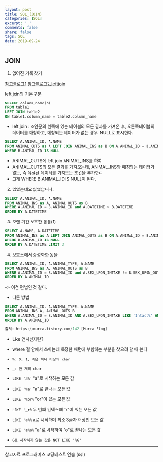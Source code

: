 ```yaml
---
layout: post
title: SQL_(JOIN)
categories: [SQL]
excerpt: ' '
comments: false
share: false
tags: SQL
date: 2019-09-24
---
```


## JOIN

1. 없어진 기록 찾기

[참고블로그1](https://wakestand.tistory.com/29)
[참고블로그2_leftjoin](https://rh-cp.tistory.com/44)

left join의 기본 구문

```sql
SELECT colunm_name(s)
FROM table1
LEFT JOIN table2
ON table1.column_name = table2.column_name
```

- left join : 조인문의 왼쪽에 있는 테이블의 모든 결과를 가져온 후, 오른쪽테이블의 데이터를 매칭하고, 매칭되는 데이터가 없는 경우, NULL로 표시한다.

```sql
SELECT A.ANIMAL_ID, A.NAME
FROM ANIMAL_OUTS as A LEFT JOIN ANIMAL_INS as B ON A.ANIMAL_ID = B.ANIMAL_ID
WHERE B.ANIMAL_ID IS NULL
```

- ANIMAL_OUTS에 left join ANIMAL_INS를 하여
- ANIMAL_OUTS의 모든 결과를 가져오는데, ANIMAL_INS와 매칭되는 데이터가 없는, 즉 유실된 데이터를 가져오는 조건을 추가한ㄷ
- 그게 WHERE B.ANIMAL_ID IS NULL이 된다.

2. 있었는데요 없었습니다.

```sql
SELECT A.ANIMAL_ID, A.NAME
FROM ANIMAL_INS as A, ANIMAL_OUTS as B
WHERE A.ANIMAL_ID = B.ANIMAL_ID and A.DATETIME > B.DATETIME
ORDER BY A.DATETIME
```

3. 오랜 기간 보호한 동물(1)

```sql
SELECT A.NAME, A.DATETIME
FROM ANIMAL_INS as A LEFT JOIN ANIMAL_OUTS as B ON A.ANIMAL_ID = B.ANIMAL_ID
WHERE B.ANIMAL_ID IS NULL
ORDER BY A.DATETIME LIMIT 3
```

4. 보호소에서 중성화한 동물

```sql
SELECT A.ANIMAL_ID, A.ANIMAL_TYPE, A.NAME
FROM ANIMAL_INS as A, ANIMAL_OUTS as B
WHERE A.ANIMAL_ID = B.ANIMAL_ID and A.SEX_UPON_INTAKE != B.SEX_UPON_OUTCOME
ORDER BY A.ANIMAL_ID
```

-> 이건 편법인 것 같다.

- 다른 방법

```sql
SELECT A.ANIMAL_ID, A.ANIMAL_TYPE, A.NAME
FROM ANIMAL_INS A, ANIMAL_OUTS B
WHERE A.ANIMAL_ID = B.ANIMAL_ID AND A.SEX_UPON_INTAKE LIKE 'Intact%' AND ( B.SEX_UPON_OUTCOME LIKE 'Spayed Female' OR B.SEX_UPON_OUTCOME LIKE 'Neutered Male' )
ORDER BY A.ANIMAL_ID

출처: https://murra.tistory.com/142 [Murra Blog]
```

- Like 연사산자란?
- where 절 안에서 쓰이는데 특정한 패턴에 부함하는 부분을 찾으려 할 때 쓴다
- `%: 0, 1, 혹은 하나 이상의 char`
- `_: 한 개의 char`

- `LIKE 'a%'` "a"로 시작하는 모든 값
- `LIKE '%a'` "a"로 끝나는 모든 값
- `LIKE '%or%` "or"이 있는 모든 값
- `LIKE '_r%` 두 번째 인덱스에 "r"이 있는 모든 값
- `LIKE 'a%%` a로 시작하며 최소 3글자 이상인 모든 값
- `LIKE 'a%o%` "a"로 시작하여 "o"로 끝나는 모든 값

- `G로 시작하지 않는 값은 NOT LIKE '%G'`

---

참고자료
프로그래머스 코딩테스트 연습 (sql)
